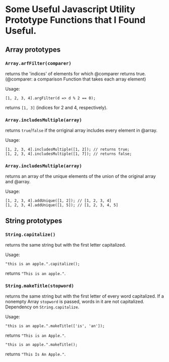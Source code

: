 # Some Useful Javascript Utility Prototype Functions that I Found Useful.

## Array prototypes

### `Array.arfFilter(comparer)` 
returns the 'indices' of elements for which @comparer returns true. (@comparer: a comparison Function that takes each array element)

Usage:
```{javascript}
[1, 2, 3, 4].argFilter(d => d % 2 == 0);
```
returns `[1, 3]` (indices for 2 and 4, respectively).

### `Array.includesMultiple(array)` 
returns `true`/`false` if the orriginal array includes every element in @array.

Usage:
```{javascript}
[1, 2, 3, 4].includesMultiple([1, 2]); // returns true;
[1, 2, 3, 4].includesMultiple([1, 7]); // returns false;
```

### `Array.includesMultiple(array)` 
returns an array of the unique elements of the union of the original array and @array.

Usage:
```{javascript}
[1, 2, 3, 4].addUnique([1, 2]); // [1, 2, 3, 4]
[1, 2, 3, 4].addUnique([1, 5]); // [1, 2, 3, 4, 5]
```

## String prototypes

### `String.capitalize()`
returns the same string but with the first letter capitalized.

Usage:
```{javascript}
"this is an apple.".capitalize();
```
returns `"This is an apple."`.

### `String.makeTitle(stopword)` 
returns the same string but with the first letter of every word capitalized. If a nonempty Array `stopword` is passed, words in it are not capitalized. Dependency on `String.capitalize`.

Usage:
```{javascript}
"this is an apple.".makeTitle(['is', 'an']);
```
returns `"This is an Apple."`.

```{javascript}
"this is an apple.".makeTitle();
```
returns `"This Is An Apple."`.
